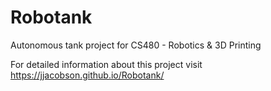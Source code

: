# Robotank
Autonomous tank project for CS480 - Robotics & 3D Printing

For detailed information about this project visit https://jjacobson.github.io/Robotank/

